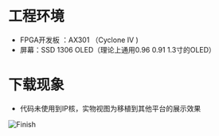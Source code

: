 # 工程环境

+ FPGA开发板 ：AX301 （Cyclone IV )
+ 屏幕：SSD 1306 OLED（理论上通用0.96 0.91 1.3寸的OLED）



# 下载现象

+ 代码未使用到IP核，实物视图为移植到其他平台的展示效果

![Finish](Finish.jpg)

